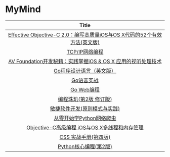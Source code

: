 # MyMind
|                            Title                             |
| :----------------------------------------------------------: |
| [Effective Objective-C 2.0：编写高质量iOS与OS X代码的52个有效方法(英文版)](https://item.jd.com/26582125325.html) |
|     [TCP/IP网络编程](https://item.jd.com/11492130.html)      |
| [AV Foundation开发秘籍：实践掌握iOS & OS X 应用的视听处理技术](https://item.jd.com/11742630.html) |
| [Go程序设计语言（英文版）](https://item.jd.com/11864836.html) |
|       [Go语言实战](https://item.jd.com/12136974.html)        |
|       [Go Web编程](https://item.jd.com/12252845.html)        |
| [编程珠玑(第2版 修订版)](https://item.jd.com/11642529.html)  |
| [敏捷软件开发(原则模式与实践)](https://item.jd.com/10078483.html) |
| [从零开始学Python网络爬虫](https://item.jd.com/12215717.html) |
| [Objective-C高级编程 iOS与OS X多线程和内存管理](https://item.jd.com/11258970.html) |
|  [CSS 实战手册(第四版)](https://item.jd.com/12053508.html)   |
|  [Python核心编程(第2版)](https://item.jd.com/10062788.html)  |

